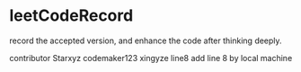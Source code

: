 # leetCodeRecord
record the accepted version, and enhance the code after thinking deeply.

contributor 
Starxyz
codemaker123
xingyze
line8
add line  8 by local machine
